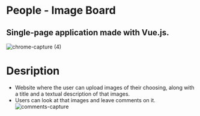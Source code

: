 # People - Image Board
## Single-page application made with Vue.js.

![chrome-capture (4)](https://user-images.githubusercontent.com/50359290/66844378-82b74280-ef6e-11e9-803d-64d0f8f6d13b.gif)

# Desription 
- Website where the user can upload images of their choosing, along with a title and a textual description of that images.
- Users can look at that images and leave comments on it.
![comments-capture](https://user-images.githubusercontent.com/50359290/66848361-3e7b7080-ef75-11e9-99b5-8a2392f6bfd7.gif)

